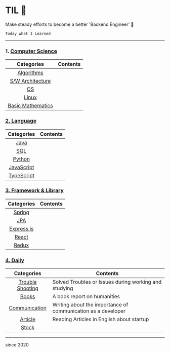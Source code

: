 # TIL :muscle:

Make steady efforts to become a better 'Backend Engineer' :punch:

`Today what I Learned`

---

### **1. [Computer Science](./Computer_Science)**

|                        Categories                         | Contents |
| :-------------------------------------------------------: | -------- |
|        [Algorithms](./Computer_Science/Algorithms)        |          |
|  [S/W Architecture](./Computer_Science/SW_Architecture)   |          |
|                [OS](./Computer_Science/OS)                |          |
|             [Linux](./Computer_Science/Linux)             |          |
| [Basic Mathematics](./Computer_Science/Basic_Mathematics) |          |

### **[2. Language](./Language)**

|             Categories              | Contents |
| :---------------------------------: | -------- |
|       [Java](./Language/Java)       |          |
|        [SQL](./Language/SQL)        |          |
|     [Python](./Language/Python)     |          |
| [JavaScript](./Language/JavaScript) |          |
| [TypeScript](./Language/TypeScript) |          |

### **[3. Framework & Library](./Framework_Library)**

|                Categories                 | Contents |
| :---------------------------------------: | -------- |
|   [Spring](./Freamework_Library/Spring)   |          |
|      [JPA](./Framework_Library/JPA)       |          |
| [Express.js](./Framework_Library/Express) |          |
|    [React](./Framework_Library/React)     |          |
|    [Redux](./Framework_Library/Redux)     |          |

### **[4. Daily](./Daily)**

|                 Categories                  | Contents                                                     |
| :-----------------------------------------: | ------------------------------------------------------------ |
| [Trouble Shooting](./Daily/TroubleShooting) | Solved Troubles or Issues during working and studying        |
|           [Books](./Daily/Books)            | A book report on humanities                                  |
|   [Communication](./Daily/Communication)    | Writing about the importance of communication as a developer |
|         [Article](./Daily/Article)          | Reading Articles in English about startup                    |
|           [Stock](./Daily/Stock)            |                                                              |

---

since 2020
